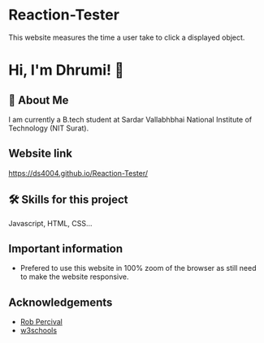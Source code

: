 
# Reaction-Tester

This website measures the time a user take to click a displayed object.


# Hi, I'm Dhrumi! 👋


## 🚀 About Me
I am currently a B.tech student at Sardar Vallabhbhai National Institute of Technology (NIT Surat).


## Website link

https://ds4004.github.io/Reaction-Tester/


## 🛠 Skills for this project
Javascript, HTML, CSS...


## Important information

- Prefered to use this website in 100% zoom of the browser as still need to make the website responsive.


## Acknowledgements

 - [Rob Percival](https://infyspringboard.onwingspan.com/web/en/app/toc/lex_auth_0130944489522544642734_shared/overview)
 - [w3schools](https://www.w3schools.com/)
